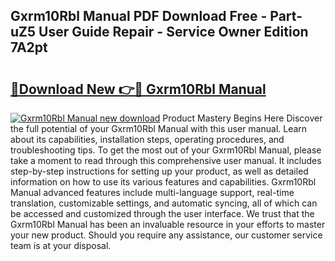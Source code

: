 ## Gxrm10Rbl Manual PDF Download Free - Part-uZ5 User Guide Repair - Service Owner Edition 7A2pt

# <h2><a href="http://bc3284.oget.top/?id=Gxrm10Rbl+Manual">🔗Download New 👉🔴 Gxrm10Rbl Manual</a></h2>

[![Gxrm10Rbl Manual new download](https://i.imgur.com/5g1atiW.png)](http://bc3284.oget.top/?id=Gxrm10Rbl+Manual)
Product Mastery Begins Here Discover the full potential of your Gxrm10Rbl Manual with this user manual. Learn about its capabilities, installation steps, operating procedures, and troubleshooting tips. To get the most out of your Gxrm10Rbl Manual, please take a moment to read through this comprehensive user manual. It includes step-by-step instructions for setting up your product, as well as detailed information on how to use its various features and capabilities. Gxrm10Rbl Manual advanced features include multi-language support, real-time translation, customizable settings, and automatic syncing, all of which can be accessed and customized through the user interface. We trust that the Gxrm10Rbl Manual has been an invaluable resource in your efforts to master your new product. Should you require any assistance, our customer service team is at your disposal.
